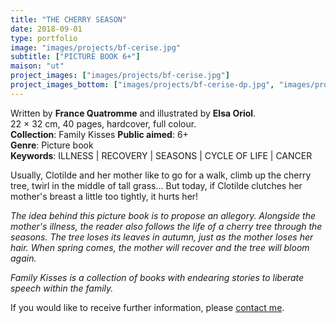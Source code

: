```yaml
---
title: "THE CHERRY SEASON"
date: 2018-09-01
type: portfolio
image: "images/projects/bf-cerise.jpg"
subtitle: ["PICTURE BOOK 6+"]
maison: "ut"
project_images: ["images/projects/bf-cerise.jpg"]
project_images_bottom: ["images/projects/bf-cerise-dp.jpg", "images/projects/bf-cerise-dp2.jpg", "images/projects/bf-cerise-dp3.jpg"]
---
```


Written by **France Quatromme** and illustrated by **Elsa Oriol**.   
22 × 32 cm, 40 pages, hardcover, full colour.  
**Collection**: Family Kisses 
**Public aimed**: 6+   
**Genre**: Picture book      
**Keywords**: ILLNESS | RECOVERY | SEASONS | CYCLE OF LIFE | CANCER          


Usually, Clotilde and her mother like to go for a walk, climb up the cherry tree, twirl in the middle of tall grass...
But today, if Clotilde clutches her mother's breast a little too tightly, it hurts her!    

*The idea behind this picture book is to propose an allegory.* 
*Alongside the mother's illness, the reader also follows the life of a cherry tree through the seasons.*
*The tree loses its leaves in autumn, just as the mother loses her hair.* 
*When spring comes, the mother will recover and the tree will bloom again.*       




*Family Kisses is a collection of books with endearing stories to liberate speech within the family.*




If you would like to receive further information, please [contact me](mailto:melanie.guillaumin.edition@gmail.com).


